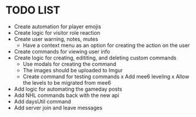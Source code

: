 # TODO LIST

- Create automation for player emojis
- Create logic for visitor role reaction
- Create user warning, notes, mutes
  - Have a context menu as an option for creating the action on the user
- Create commands for viewing user info
- Create logic for creating, edititing, and deleting custom commands
  - Use modals for creating the command
  - The images should be uploaded to Imgur
  - Create command for testing commands
    x Add mee6 leveling
    x Allow the levels to be migrated from mee6
- Add logic for automating the gameday posts
- Add NHL commands back with the new api
- Add daysUtil command
- Add server join and leave messages
